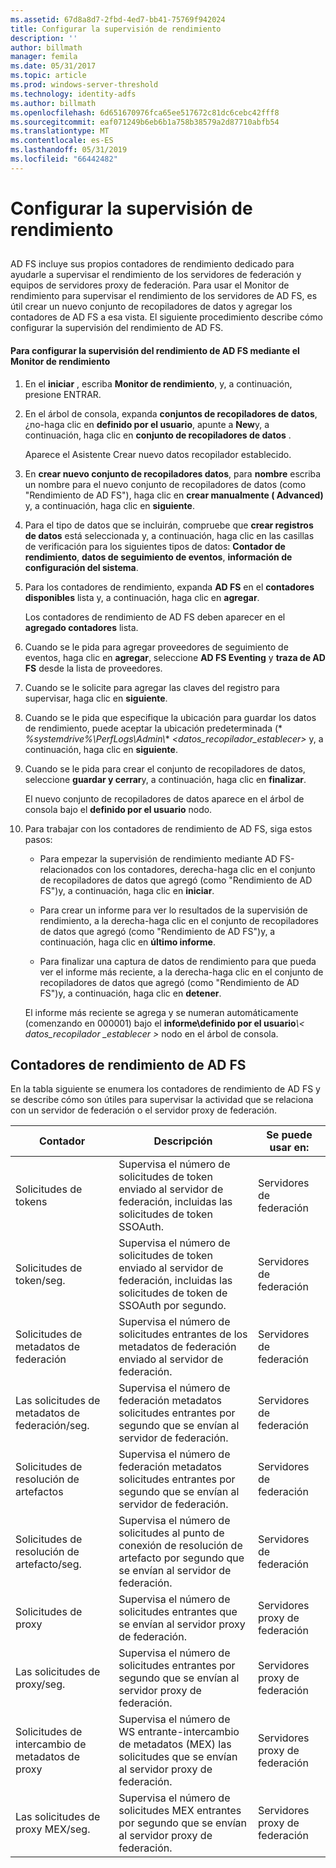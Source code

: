```yaml
---
ms.assetid: 67d8a8d7-2fbd-4ed7-bb41-75769f942024
title: Configurar la supervisión de rendimiento
description: ''
author: billmath
manager: femila
ms.date: 05/31/2017
ms.topic: article
ms.prod: windows-server-threshold
ms.technology: identity-adfs
ms.author: billmath
ms.openlocfilehash: 6d651670976fca65ee517672c81dc6cebc42fff8
ms.sourcegitcommit: eaf071249b6eb6b1a758b38579a2d87710abfb54
ms.translationtype: MT
ms.contentlocale: es-ES
ms.lasthandoff: 05/31/2019
ms.locfileid: "66442482"
---
```

# <a name="configure-performance-monitoring"></a>Configurar la supervisión de rendimiento
  
## <a name="bkmk_ConfigurePerfMon"></a>  
AD FS incluye sus propios contadores de rendimiento dedicado para ayudarle a supervisar el rendimiento de los servidores de federación y equipos de servidores proxy de federación. Para usar el Monitor de rendimiento para supervisar el rendimiento de los servidores de AD FS, es útil crear un nuevo conjunto de recopiladores de datos y agregar los contadores de AD FS a esa vista. El siguiente procedimiento describe cómo configurar la supervisión del rendimiento de AD FS.  
  
#### <a name="to-configure-performance-monitoring-for-ad-fs-using-performance-monitor"></a>Para configurar la supervisión del rendimiento de AD FS mediante el Monitor de rendimiento  
  
1. En el **iniciar** , escriba **Monitor de rendimiento**, y, a continuación, presione ENTRAR.  
  
2. En el árbol de consola, expanda **conjuntos de recopiladores de datos**, ¿no\-haga clic en **definido por el usuario**, apunte a **New**y, a continuación, haga clic en **conjunto de recopiladores de datos** .  
  
   Aparece el Asistente Crear nuevo datos recopilador establecido.  
  
3. En **crear nuevo conjunto de recopiladores datos**, para **nombre** escriba un nombre para el nuevo conjunto de recopiladores de datos \(como "Rendimiento de AD FS"\), haga clic en **crear manualmente \( Advanced\)** y, a continuación, haga clic en **siguiente**.  
  
4. Para el tipo de datos que se incluirán, compruebe que **crear registros de datos** está seleccionada y, a continuación, haga clic en las casillas de verificación para los siguientes tipos de datos: **Contador de rendimiento**, **datos de seguimiento de eventos**, **información de configuración del sistema**.  
  
5. Para los contadores de rendimiento, expanda **AD FS** en el **contadores disponibles** lista y, a continuación, haga clic en **agregar**.  
  
   Los contadores de rendimiento de AD FS deben aparecer en el **agregado contadores** lista.  
  
6. Cuando se le pida para agregar proveedores de seguimiento de eventos, haga clic en **agregar**, seleccione **AD FS Eventing** y **traza de AD FS** desde la lista de proveedores.  
  
7. Cuando se le solicite para agregar las claves del registro para supervisar, haga clic en **siguiente**.  
  
8. Cuando se le pida que especifique la ubicación para guardar los datos de rendimiento, puede aceptar la ubicación predeterminada \(* *%systemdrive%\\PerfLogs\\Admin\\** *<datos\_recopilador\_establecer>* y, a continuación, haga clic en **siguiente**.  
  
9. Cuando se le pida para crear el conjunto de recopiladores de datos, seleccione **guardar y cerrar**y, a continuación, haga clic en **finalizar**.  
  
    El nuevo conjunto de recopiladores de datos aparece en el árbol de consola bajo el **definido por el usuario** nodo.  
  
10. Para trabajar con los contadores de rendimiento de AD FS, siga estos pasos:  
  
    -   Para empezar la supervisión de rendimiento mediante AD FS\-relacionados con los contadores, derecha\-haga clic en el conjunto de recopiladores de datos que agregó \(como "Rendimiento de AD FS"\)y, a continuación, haga clic en **iniciar**.  
  
    -   Para crear un informe para ver lo resultados de la supervisión de rendimiento, a la derecha\-haga clic en el conjunto de recopiladores de datos que agregó \(como "Rendimiento de AD FS"\)y, a continuación, haga clic en **último informe**.  
  
    -   Para finalizar una captura de datos de rendimiento para que pueda ver el informe más reciente, a la derecha\-haga clic en el conjunto de recopiladores de datos que agregó \(como "Rendimiento de AD FS"\)y, a continuación, haga clic en **detener**.  
  
    El informe más reciente se agrega y se numeran automáticamente \(comenzando en 000001\) bajo el **informe\\definido por el usuario**<em>\\< datos\_recopilador \_establecer ></em> nodo en el árbol de consola.  
  
## <a name="ad-fs-performance-counters"></a>Contadores de rendimiento de AD FS  
En la tabla siguiente se enumera los contadores de rendimiento de AD FS y se describe cómo son útiles para supervisar la actividad que se relaciona con un servidor de federación o el servidor proxy de federación.  
  
|Contador|Descripción|Se puede usar en: 
|-----------|---------------|------------------- 
|Solicitudes de tokens|Supervisa el número de solicitudes de token enviado al servidor de federación, incluidas las solicitudes de token SSOAuth.|Servidores de federación 
|Solicitudes de token\/seg.|Supervisa el número de solicitudes de token enviado al servidor de federación, incluidas las solicitudes de token de SSOAuth por segundo.|Servidores de federación  
|Solicitudes de metadatos de federación|Supervisa el número de solicitudes entrantes de los metadatos de federación enviado al servidor de federación.|Servidores de federación  
|Las solicitudes de metadatos de federación\/seg.|Supervisa el número de federación metadatos solicitudes entrantes por segundo que se envían al servidor de federación.|Servidores de federación  
|Solicitudes de resolución de artefactos|Supervisa el número de federación metadatos solicitudes entrantes por segundo que se envían al servidor de federación.|Servidores de federación  
|Solicitudes de resolución de artefacto\/seg.|Supervisa el número de solicitudes al punto de conexión de resolución de artefacto por segundo que se envían al servidor de federación.|Servidores de federación  
|Solicitudes de proxy|Supervisa el número de solicitudes entrantes que se envían al servidor proxy de federación.|Servidores proxy de federación  
|Las solicitudes de proxy\/seg.|Supervisa el número de solicitudes entrantes por segundo que se envían al servidor proxy de federación.|Servidores proxy de federación  
|Solicitudes de intercambio de metadatos de proxy|Supervisa el número de WS entrante\-intercambio de metadatos \(MEX\) las solicitudes que se envían al servidor proxy de federación.|Servidores proxy de federación 
|Las solicitudes de proxy MEX\/seg.|Supervisa el número de solicitudes MEX entrantes por segundo que se envían al servidor proxy de federación.|Servidores proxy de federación  
  

